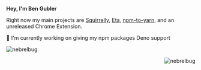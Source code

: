**Hey, I'm Ben Gubler**


Right now my main projects are [Squirrelly](https://squirrelly.js.org), [Eta](https://eta.js.org), [npm-to-yarn](https://github.com/nebrelbug/npm-to-yarn), and an unreleased Chrome Extension.

:crossed_fingers: I'm currently working on giving my npm packages Deno support

<img align="center" src="https://github-readme-stats.vercel.app/api?username=nebrelbug&show_icons=true" alt="nebrelbug" />


<p align="right" style="inline-block"> <img src="https://komarev.com/ghpvc/?username=nebrelbug" alt="nebrelbug" /> </p>
